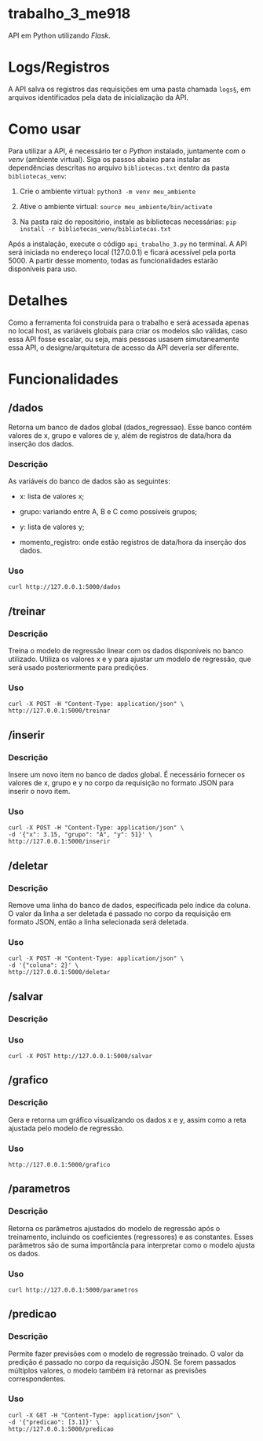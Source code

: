 # trabalho_3_me918

API em Python utilizando *Flask*.

# Logs/Registros

A API salva os registros das requisições em uma pasta chamada ```logs§```, em arquivos identificados pela data de inicialização da API.

# Como usar

Para utilizar a API, é necessário ter o *Python* instalado, juntamente com o *venv* (ambiente virtual). Siga os passos abaixo para instalar as dependências descritas no arquivo ```bibliotecas.txt``` dentro da pasta ```bibliotecas_venv```:

1. Crie o ambiente virtual: ```python3 -m venv meu_ambiente```

2. Ative o ambiente virtual: ```source meu_ambiente/bin/activate```

3. Na pasta raiz do repositório, instale as bibliotecas necessárias: ```pip install -r bibliotecas_venv/bibliotecas.txt```

Após a instalação, execute o código ```api_trabalho_3.py``` no terminal. A API será iniciada no endereço local (127.0.0.1) e ficará acessível pela porta 5000. A partir desse momento, todas as funcionalidades estarão disponíveis para uso.

# Detalhes

Como a ferramenta foi construida para o trabalho e será acessada apenas no local host, as variáveis globais para criar os modelos são válidas, caso essa API fosse escalar, ou seja, mais pessoas usasem simutaneamente essa API, o designe/arquitetura de acesso da API deveria ser diferente.

# Funcionalidades

## /dados

Retorna um banco de dados global (dados_regressao). Esse banco contém valores de x, grupo e valores de y, além de registros de data/hora da inserção dos dados.

### Descrição

As variáveis do banco de dados são as seguintes:

- x: lista de valores x;

- grupo: variando entre A, B e C como possíveis grupos;

- y: lista de valores y;

-  momento_registro: onde estão registros de data/hora da inserção dos dados.


### Uso

```
curl http://127.0.0.1:5000/dados
```


## /treinar

### Descrição

Treina o modelo de regressão linear com os dados disponíveis no banco  utilizado. Utiliza os valores x e y para ajustar um modelo de regressão, que será usado posteriormente para predições.

### Uso

```
curl -X POST -H "Content-Type: application/json" \
http://127.0.0.1:5000/treinar
```


## /inserir

### Descrição

Insere um novo item no banco de dados global. É necessário fornecer os valores de x, grupo e y no corpo da requisição no formato JSON para inserir o novo item.

### Uso

```
curl -X POST -H "Content-Type: application/json" \
-d '{"x": 3.15, "grupo": "A", "y": 51}' \
http://127.0.0.1:5000/inserir
```

## /deletar

### Descrição

Remove uma linha do banco de dados, especificada pelo índice da coluna. O valor da linha a ser deletada é passado no corpo da requisição em formato JSON, então a linha selecionada será deletada.

### Uso

```
curl -X POST -H "Content-Type: application/json" \
-d '{"coluna": 2}' \
http://127.0.0.1:5000/deletar
```


## /salvar

### Descrição

### Uso

```
curl -X POST http://127.0.0.1:5000/salvar
```


## /grafico

### Descrição

Gera e retorna um gráfico visualizando os dados x e y, assim como a reta ajustada pelo modelo de regressão. 

### Uso

```
http://127.0.0.1:5000/grafico
```


## /parametros

### Descrição

Retorna os parâmetros ajustados do modelo de regressão após o treinamento, incluindo os coeficientes (regressores) e as constantes. Esses parâmetros são de suma importância para interpretar como o modelo ajusta os dados.

### Uso

```
curl http://127.0.0.1:5000/parametros
```


## /predicao

### Descrição

Permite fazer previsões com o modelo de regressão treinado. O valor da predição é passado no corpo da requisição JSON. Se forem passados múltiplos valores, o modelo também irá retornar as previsões correspondentes.

### Uso

```
curl -X GET -H "Content-Type: application/json" \
-d '{"predicao": [3.1]}' \
http://127.0.0.1:5000/predicao
```
